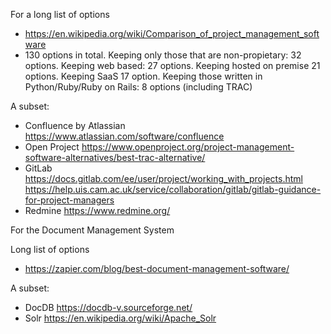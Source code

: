 For a long list of options
* https://en.wikipedia.org/wiki/Comparison_of_project_management_software
* 130 options in total. Keeping only those that are non-propietary: 32 options. Keeping web based: 27 options. Keeping hosted on premise 21 options. Keeping SaaS 17 option.
  Keeping those written in Python/Ruby/Ruby on Rails: 8 options (including TRAC)

A subset:
* Confluence by Atlassian https://www.atlassian.com/software/confluence
* Open Project https://www.openproject.org/project-management-software-alternatives/best-trac-alternative/
* GitLab https://docs.gitlab.com/ee/user/project/working_with_projects.html https://help.uis.cam.ac.uk/service/collaboration/gitlab/gitlab-guidance-for-project-managers
* Redmine https://www.redmine.org/

For the Document Management System

Long list of options
* https://zapier.com/blog/best-document-management-software/

A subset:
* DocDB https://docdb-v.sourceforge.net/
* Solr https://en.wikipedia.org/wiki/Apache_Solr

